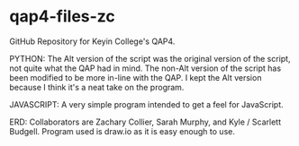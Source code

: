 # qap4-files-zc
GitHub Repository for Keyin College's QAP4.

PYTHON: The Alt version of the script was the original version of the script, not quite what the QAP had in mind. The non-Alt version of the script has been modified to be more in-line with the QAP. I kept the Alt version because I think it's a neat take on the program.

JAVASCRIPT: A very simple program intended to get a feel for JavaScript.

ERD: Collaborators are Zachary Collier, Sarah Murphy, and Kyle / Scarlett Budgell. Program used is draw.io as it is easy enough to use.
